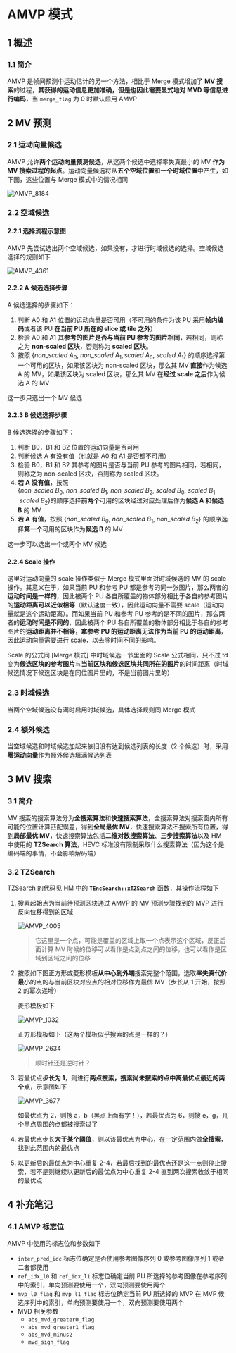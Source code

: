 # AMVP 模式

## 1 概述

### 1.1 简介

AMVP 是帧间预测中运动估计的另一个方法，相比于 Merge 模式增加了 **MV 搜索**的过程，**其获得的运动信息更加准确，但是也因此需要显式地对 MVD 等信息进行编码**，当 `merge_flag` 为 0 时默认启用 AMVP

## 2 MV 预测

### 2.1 运动向量候选

AMVP 允许**两个运动向量预测候选**，从这两个候选中选择率失真最小的 MV **作为 MV 搜索过程的起点**。运动向量候选将从**五个空域位置**和**一个时域位置**中产生，如下图，这些位置与 Merge 模式中的情况相同

![AMVP_8184](markdown_images/AMVP_8184.png)

### 2.2 空域候选

#### 2.2.1 选择流程示意图

AMVP 先尝试选出两个空域候选，如果没有，才进行时域候选的选择。空域候选选择的规则如下

![AMVP_4361](markdown_images/AMVP_4361.png)

#### 2.2.2 A 候选选择步骤

A 候选选择的步骤如下：

1. 判断 A0 和 A1 位置的运动向量是否可用（不可用的条件为该 PU 采用**帧内编码**或者该 PU **在当前 PU 所在的 slice 或 tile 之外**）
2. 检验 A0 和 A1 其**参考的图片是否与当前 PU 参考的图片相同**，若相同，则称之为 **non-scaled 区块**，否则称为 **scaled 区块**。
3. 按照 $\{non\_scaled\ A_0,\ non\_scaled\ A_1,scaled\ A_0,\ scaled\ A_1\}$ 的顺序选择第一个可用的区块，如果该区块为 non-scaled 区块，那么其 MV **直接**作为候选 A 的 MV，如果该区块为 scaled 区块，那么其 MV 在**经过 scale 之后**作为候选 A 的 MV

这一步只选出一个 MV 候选

#### 2.2.3 Β 候选选择步骤

B 候选选择的步骤如下：

1. 判断 B0，B1 和 B2 位置的运动向量是否可用
2. 判断候选 A 有没有值（也就是 A0 和 A1 是否都不可用）
3. 检验 B0，B1 和 B2 其参考的图片是否与当前 PU 参考的图片相同，若相同，则称之为 non-scaled 区块，否则称为 scaled 区块。
4. **若 A 没有值**，按照 $\{non\_scaled\ B_0,\ non\_scaled\ B_1,\ non\_scaled\ B_2,\ scaled\ B_0,\ scaled\ B_1\,\ scaled\ B_2\}$的顺序选择**前两个**可用的区块经过对应处理后作为**候选 A 和候选 B** 的 MV
5. **若 A 有值**，按照 $\{non\_scaled\ B_0,\ non\_scaled\ B_1,\ non\_scaled\ B_2\}$ 的顺序选择**第一个**可用的区块作为**候选 B** 的 MV

这一步可以选出一个或两个 MV 候选

#### 2.2.4 Scale 操作

这里对运动向量的 scale 操作类似于 Merge 模式里面对时域候选的 MV 的 scale 操作。其意义在于，如果当前 PU 和参考 PU 都是参考的同一张图片，那么两者的**运动时间是一样的**，因此被两个 PU 各自所覆盖的物体部分相比于各自的参考图片的**运动距离可以近似相等**（默认速度一致），因此运动向量不需要 scale（运动向量就是这个运动距离）。而如果当前 PU 和参考 PU 参考的是不同的图片，那么两者的**运动时间是不同的**，因此被两个 PU 各自所覆盖的物体部分相比于各自的参考图片的**运动距离并不相等，拿参考 PU 的运动距离无法作为当前 PU 的运动距离**，因此运动向量需要进行 scale，以去除时间不同的影响。

Scale 的公式同 [Merge 模式] 中时域候选一节里面的 Scale 公式相同，只不过 td 变为**候选区块的参考图片**与**当前区块和候选区块共同所在的图片**的时间距离（时域候选情况下候选区块是在同位图片里的，不是当前图片里的）

### 2.3 时域候选

当两个空域候选没有满时启用时域候选，具体选择规则同 Merge 模式

### 2.4 额外候选

当空域候选和时域候选加起来依旧没有达到候选列表的长度（2 个候选）时，采用**零运动向量**作为额外候选填满候选列表

## 3 MV 搜索

### 3.1 简介

MV 搜索的搜索算法分为**全搜索算法**和**快速搜索算法**，全搜索算法对搜索窗内所有可能的位置计算匹配误差，得到**全局最优 MV**，快速搜索算法不搜索所有位置，得到**局部最优 MV**，快速搜索算法包括**二维对数搜索算法**、**三步搜索算法**以及 HM 中使用的 **TZSearch 算法**，HEVC 标准没有限制采取什么搜索算法（因为这个是编码端的事情，不会影响解码端）

### 3.2 TZSearch

TZSearch 的代码见 HM 中的 **`TEncSearch::xTZSearch`** 函数，其操作流程如下

1. 搜素起始点为当前待预测区块通过 AMVP 的 MV 预测步骤找到的 MVP 进行反向位移得到的区域

    ![AMVP_4005](markdown_images/AMVP_4005.png)

    > 它这里是一个点，可能是覆盖的区域上取一个点表示这个区域，反正后面计算 MV 时候的位移可以看作是点到点之间的位移，也可以看作是区域到区域之间的位移

2. 按照如下图正方形或菱形模板**从中心到外端**搜索完整个范围，选取**率失真代价最小**的点的与当前区块对应点的相对位移作为最优 MV（步长从 1 开始，按照 2 的幂次递增）

    菱形模板如下

    ![AMVP_1032](markdown_images/AMVP_1032.png)

    正方形模板如下（这两个模板似乎搜索的点是一样的？）

    ![AMVP_2634](markdown_images/AMVP_2634.png)

    > 顺时针还是逆时针？

3. 若最优点**步长为 1**，则进行**两点搜索，搜索尚未搜索的点中离最优点最近的两个点**，示意图如下

    ![AMVP_3677](markdown_images/AMVP_3677.png)

    如最优点为 2，则搜 a，b（黑点上面有字！），若最优点为 6，则搜 e，g，几个黑点周围的点都被搜索过了

4. 若最优点步长**大于某个阈值**，则以该最优点为中心，在一定范围内做**全搜索**，找到此范围内的最优点
5. 以更新后的最优点为中心重复 2-4，若最后找到的最优点还是这一点则停止搜索，若不是则继续以更新后的最优点为中心重复 2-4 直到两次搜索收敛于相同的最优点

## 4 补充笔记

### 4.1 AMVP 标志位

AMVP 中使用的标志位和参数如下

- `inter_pred_idc` 标志位确定是否使用参考图像序列 0 或参考图像序列 1 或者二者都使用
- `ref_idx_l0` 和 `ref_idx_l1` 标志位确定当前 PU 所选择的参考图像在参考序列中的索引，单向预测要使用一个，双向预测要使用两个
- `mvp_l0_flag` 和 `mvp_l1_flag` 标志位确定当前 PU 所选择的 MVP 在 MVP 候选序列中的索引，单向预测要使用一个，双向预测要使用两个
- MVD 相关参数
    - `abs_mvd_greater0_flag`
    - `abs_mvd_greater1_flag`
    - `abs_mvd_minus2`
    - `mvd_sign_flag`